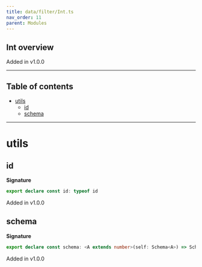 ```yaml
---
title: data/filter/Int.ts
nav_order: 11
parent: Modules
---
```


## Int overview

Added in v1.0.0

---

<h2 class="text-delta">Table of contents</h2>

- [utils](#utils)
  - [id](#id)
  - [schema](#schema)

---

# utils

## id

**Signature**

```ts
export declare const id: typeof id
```

Added in v1.0.0

## schema

**Signature**

```ts
export declare const schema: <A extends number>(self: Schema<A>) => Schema<A>
```

Added in v1.0.0
